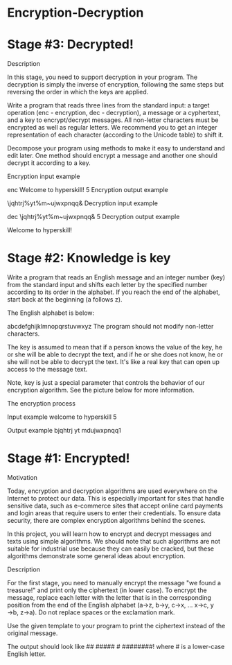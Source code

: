 # Encryption-Decryption

# Stage #3: Decrypted!

Description

In this stage, you need to support decryption in your program. The decryption is simply the inverse of encryption, following the same steps but reversing the order in which the keys are applied.

Write a program that reads three lines from the standard input: a target operation (enc - encryption, dec - decryption), a message or a cyphertext, and a key to encrypt/decrypt messages. All non-letter characters must be encrypted as well as regular letters. We recommend you to get an integer representation of each character (according to the Unicode table) to shift it.

Decompose your program using methods to make it easy to understand and edit later. One method should encrypt a message and another one should decrypt it according to a key.

Encryption input example

enc
Welcome to hyperskill!
5
Encryption output example

\jqhtrj%yt%m~ujwxpnqq&
Decryption input example

dec
\jqhtrj%yt%m~ujwxpnqq&
5
Decryption output example

Welcome to hyperskill!

# Stage #2: Knowledge is key

Write a program that reads an English message and an integer number (key) from the standard input and shifts each letter by the specified number according to its order in the alphabet. If you reach the end of the alphabet, start back at the beginning (a follows z).

The English alphabet is below:

abcdefghijklmnopqrstuvwxyz
The program should not modify non-letter characters.

The key is assumed to mean that if a person knows the value of the key, he or she will be able to decrypt the text, and if he or she does not know, he or she will not be able to decrypt the text. It's like a real key that can open up access to the message text.

Note, key is just a special parameter that controls the behavior of our encryption algorithm. See the picture below for more information.

The encryption process

Input example
welcome to hyperskill
5

Output example
bjqhtrj yt mdujwxpnqq1

# Stage #1: Encrypted!
Motivation

Today, encryption and decryption algorithms are used everywhere on the Internet to protect our data. This is especially important for sites that handle sensitive data, such as e-commerce sites that accept online card payments and login areas that require users to enter their credentials. To ensure data security, there are complex encryption algorithms behind the scenes.

In this project, you will learn how to encrypt and decrypt messages and texts using simple algorithms. We should note that such algorithms are not suitable for industrial use because they can easily be cracked, but these algorithms demonstrate some general ideas about encryption.

Description

For the first stage, you need to manually encrypt the message "we found a treasure!" and print only the ciphertext (in lower case).
To encrypt the message, replace each letter with the letter that is in the corresponding position from the end of the English alphabet (a→z, b→y, c→x, ... x→c, y →b, z→a). Do not replace spaces or the exclamation mark.

Use the given template to your program to print the ciphertext instead of the original message.

The output should look like ## ##### # ########! where # is a lower-case English letter.
